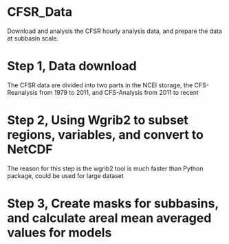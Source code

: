 # CFSR_Data
Download and analysis the CFSR hourly analysis data, and prepare the data at subbasin scale.

# Step 1, Data download
The CFSR data are divided into two parts in the NCEI storage, the CFS-Reanalysis from 1979 to 2011, and CFS-Analysis from 2011 to recent

# Step 2, Using Wgrib2 to subset regions, variables, and convert to NetCDF
The reason for this step is the wgrib2 tool is much faster than Python package, could be used for large dataset

# Step 3, Create masks for subbasins, and calculate areal mean averaged values for models
